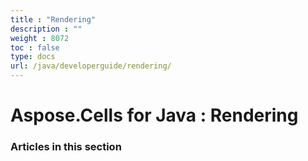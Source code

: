 ```yaml
---
title : "Rendering" 
description : "" 
weight : 8072 
toc : false
type: docs
url: /java/developerguide/rendering/
---
```


# Aspose.Cells for Java : Rendering


### Articles in this section

           

 

